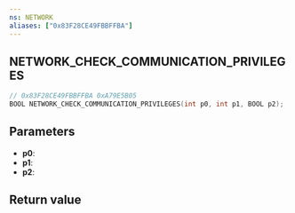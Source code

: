 ```yaml
---
ns: NETWORK
aliases: ["0x83F28CE49FBBFFBA"]
---
```

## NETWORK_CHECK_COMMUNICATION_PRIVILEGES

```c
// 0x83F28CE49FBBFFBA 0xA79E5B05
BOOL NETWORK_CHECK_COMMUNICATION_PRIVILEGES(int p0, int p1, BOOL p2);
```

## Parameters
* **p0**: 
* **p1**: 
* **p2**: 

## Return value
